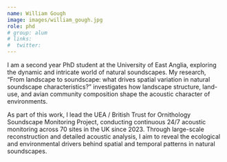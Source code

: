 ```yaml
---
name: William Gough
image: images/william_gough.jpg
role: phd
# group: alum
# links:
#  twitter: 
---
```


I am a second year PhD student at the University of East Anglia, exploring the dynamic and intricate world of natural soundscapes. My research, “From landscape to soundscape: what drives spatial variation in natural soundscape characteristics?” investigates how landscape structure, land-use, and avian community composition shape the acoustic character of environments.

As part of this work, I lead the UEA / British Trust for Ornithology Soundscape Monitoring Project, conducting continuous 24/7 acoustic monitoring across 70 sites in the UK since 2023. Through large-scale reconstruction and detailed acoustic analysis, I aim to reveal the ecological and environmental drivers behind spatial and temporal patterns in natural soundscapes.
